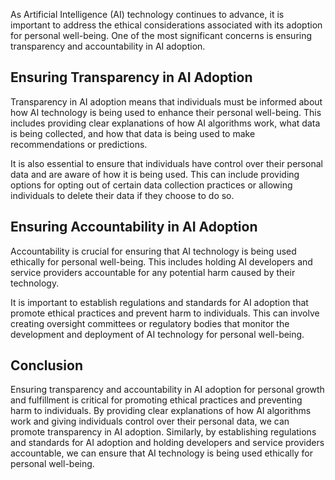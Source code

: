 
As Artificial Intelligence (AI) technology continues to advance, it is important to address the ethical considerations associated with its adoption for personal well-being. One of the most significant concerns is ensuring transparency and accountability in AI adoption.

Ensuring Transparency in AI Adoption
------------------------------------

Transparency in AI adoption means that individuals must be informed about how AI technology is being used to enhance their personal well-being. This includes providing clear explanations of how AI algorithms work, what data is being collected, and how that data is being used to make recommendations or predictions.

It is also essential to ensure that individuals have control over their personal data and are aware of how it is being used. This can include providing options for opting out of certain data collection practices or allowing individuals to delete their data if they choose to do so.

Ensuring Accountability in AI Adoption
--------------------------------------

Accountability is crucial for ensuring that AI technology is being used ethically for personal well-being. This includes holding AI developers and service providers accountable for any potential harm caused by their technology.

It is important to establish regulations and standards for AI adoption that promote ethical practices and prevent harm to individuals. This can involve creating oversight committees or regulatory bodies that monitor the development and deployment of AI technology for personal well-being.

Conclusion
----------

Ensuring transparency and accountability in AI adoption for personal growth and fulfillment is critical for promoting ethical practices and preventing harm to individuals. By providing clear explanations of how AI algorithms work and giving individuals control over their personal data, we can promote transparency in AI adoption. Similarly, by establishing regulations and standards for AI adoption and holding developers and service providers accountable, we can ensure that AI technology is being used ethically for personal well-being.

